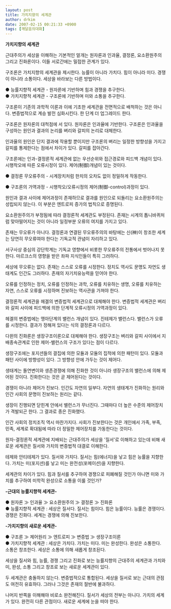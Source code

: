 ```yaml
---
layout: post
title: 가치지향의 세계관
author: drkim
date: 2007-02-15 00:21:33 +0900
tags: [깨달음의대화]
---
```

  





            
                   
            			
           
			
           
           
			
           
              


**가치지향의 세계관**

근대주의가 세상을 이해하는 기본적인 얼개는 원자론과 인과율, 결정론, 요소환원주의 그리고 진화론이다. 이들 서로간에는 밀접한 관계가 있다. 

구조론은 가치지향의 세계관을 제시한다. 능률이 아니라 가치다. 힘이 아니라 미다. 경쟁이 아니라 소통이다. 세상을 바라보는 다른 방법이다. 

● 능률지향적 세계관 - 원자론에 기반하며 힘과 경쟁을 추구한다.  
● 가치지향적 세계관 - 구조론에 기반하며 미와 소통을 추구한다. 

구조론이 기존의 과학적 이론과 이에 기초한 세계관을 전면적으로 배척하는 것은 아니다. 변증법적으로 계승 발전 심화시킨다. 한 단계 더 업그레이드 한다. 

구조론은 원자론의 대척점에 서 있다. 원자론은 인과율에 기반한다. 구조론은 인과율을 구성하는 원인과 결과의 논리를 벼리와 갈피의 논리로 대체한다. 

인과율의 원인은 단지 결과에 작용할 뿐이지만 구조론의 벼리는 일정한 방향성을 가지고 갈피를 통제한다는 점에서 차이가 있다. 갈피를 잡아간다. 

구조론에는 인과-결정론적 세계관에 없는 우선순위와 접근경로와 피드백 개념이 있다. 시행착오에 따른 오류시정이 있다. 제어(制御)개념이 있는 것이다. 

● 결정론 무오류주의 - 시계장치처럼 한치의 오차도 없이 정밀하게 작동한다.
             
● 구조론의 가역과정 - 시행착오/오류시정의 제어(制御-control)과정이 있다.

원인과 결과 사이에 제어과정이 존재하므로 결과를 원인으로 되돌리는 요소환원주의는 성립되지 않는다. 이 부분은 엔트로피 증가의 법칙으로 증명된다. 

요소환원주의가 부정됨에 따라 결정론적 세계관도 부정된다. 존재는 시계의 톱니바퀴처럼 맞아떨어지는 것이 아니라 일정부분 오류의 여지를 가지고 있다. 

존재는 무오류가 아니다. 결정론과 연결된 무오류주의의 바탕에는 신(神)이 창조한 세계는 당연히 무오류여야 한다는 기독교적 관념이 자리하고 있다. 

서구사상 중심의 강단학계는 기독교 영향에서 비롯한 무오류주의 전통에서 벗어나지 못한다. 마르크스의 영향을 받은 좌파 지식인들이 특히 그러하다. 

세상에 무오류는 없다. 존재는 스스로 오류를 시정한다. 정치도 역사도 문명도 자연도 생태계도 인간도 그러하다. 존재의 자기치유능력을 믿어야 한다. 

오류를 인정하는 정치, 오류를 인정하는 과학, 오류를 치유하는 생명, 오류를 치유하는 자연, 스스로 오류를 시정하며 진보하는 역사관을 가져야 한다. 

결정론적 세계관을 헤겔의 변증법적 세계관으로 대체해야 한다. 변증법적 세계관은 벼리와 갈피 사이에 피드백에 의한 단계적 오류시정의 가역과정이 있다.

헤겔의 변증법에는 맹아단계의 밸런스 개념이 있다. 진테제가 밸런스다. 밸런스가 오류를 시정한다. 결과가 정해져 있다는 식의 결정론과 다르다. 

다윈의 진화론은 생장구조이론으로 대체해야 한다. 생장구조는 벼리와 갈피 사이에서 지배종속관계로 인한 제어-밸런스의 구조가 있다는 점이 다르다. 

생장구조에는 포지션들의 결집에 의한 모듈과 모듈의 집적에 의한 패턴이 있다. 모듈과 패턴 사이에 방향성이 있다. 그 방향성 안에 가두는 것이 제어다. 

생태계는 돌연변이와 생존경쟁에 의해 진화한 것이 아니라 생장구조의 밸런스에 의해 제어된 것이다. 진화한다는 것은 곧 제어된다는 것이다. 

경쟁이 아니라 제어가 진보다. 인간도 자연의 일부다. 자연의 생태계가 진화하는 원리와 인간 사회의 문명이 진보하는 원리는 같다. 

생장이 진행되면 닫힌계 안에서 밸런스가 무너진다. 그때마다 더 높은 수준의 제어장치가 격발되곤 한다. 그 결과로 종은 진화했다. 

인간 사회의 정치조직 역시 마찬가지다. 사회가 진보한다는 것은 개인에서 가족, 부족, 민족, 세계로 확대됨에 따라 더 정밀한 제어장치를 가동한다는 것이다. 

원자-결정론적 세계관에 지배되는 근대주의가 세상을 '질서'로 이해하고 있는데 비해 새로운 세계관은 질서와 가치의 변증법적 대결로 이해한다. 

테제와 안티테제가 있다. 질서와 가치다. 질서는 힘(에너지)을 낳고 힘은 능률을 지향한다. 가치는 미(포지션)를 낳고 미는 완전성(포메이션)을 지향한다.

세계관의 차이가 있다. 힘과 질서를 추구하여 경쟁으로 피폐해질 것인가 아니면 미와 가치를 추구하여 미학적 완성으로 소통을 이룰 것인가?

**-근대의 능률지향적 세계관-**

● 원자론 ≫ 인과율 ≫ 요소환원주의 ≫ 결정론 ≫ 진화론   
● 능률지향적 세계관 : 세상은 질서다. 질서는 힘이다. 힘은 능률이다. 능률은 경쟁이다. 경쟁은 진화다. 세계는 경쟁에 의해 진보한다. 

**-가치지향의 새로운 세계관-**

● 구조론 ≫ 제어원리 ≫ 엔트로피 ≫ 변증법 ≫ 생장구조이론   
● 가치지향적 세계관 : 세상은 가치다. 가치는 미다. 미는 완성한다. 완성은 소통한다. 소통은 창조한다. 세상은 소통에 의해 새롭게 창조된다. 

세상을 질서와 힘, 능률, 경쟁 그리고 진화로 보는 능률지향의 근대주의 세계관과 가치와 미, 완성, 소통 그리고 창조로 보는 새로운 세계관이 있다. 

두 세계관은 충돌하지 않는다. 변증법적으로 통합된다. 세상을 질서로 보는 근대의 관점도 여전히 유효하다. 그러나 그것은 존재의 절반에 불과하다. 

나머지 반쪽을 이해해야 비로소 완전해진다. 질서가 세상의 전부는 아니다. 가치의 세계가 있다. 완전히 다른 관점이다. 새로운 세계에 눈을 떠야 한다.